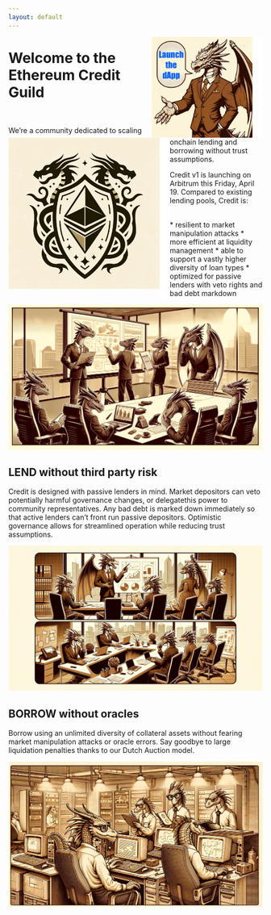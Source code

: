 ```yaml
---
layout: default
---
```


<img align="right" width="20" height="200" src="assets/aligner.png" alt="Launch the dApp">

<p>
  <a href="https://app.creditguild.org" title="Launch the dApp">
    <img align="right" width="200" height="200" src="assets/launch.jpg" alt="Launch the dApp">
  </a>
</p>

# Welcome to the Ethereum Credit Guild

<br>


<img align="left" width="300" height="300" src="assets/guildlogo.jpg" alt="GUILD logo">

<img align="left" width="20" height="320" src="assets/aligner.png" alt="formatting element">

We’re a community dedicated to scaling onchain lending and borrowing without trust assumptions.

Credit v1 is launching on Arbitrum this Friday, April 19. Compared to existing lending pools, Credit is:

<br>
* resilient to market manipulation attacks
* more efficient at liquidity management
* able to support a vastly higher diversity of loan types
* optimized for passive lenders with veto rights and bad debt markdown

![img](assets/guildmeeting.webp)

## LEND without third party risk
Credit is designed with passive lenders in mind. Market depositors can veto potentially harmful governance changes, or delegatethis power to community representatives. Any bad debt is marked down immediately so that active lenders can’t front run passive depositors. Optimistic governance allows for streamlined operation while reducing trust assumptions.

![img](assets/presentation.webp)

## BORROW without oracles
Borrow using an unlimited diversity of collateral assets without fearing market manipulation attacks or oracle errors. Say goodbye to large liquidation penalties thanks to our Dutch Auction model. 

![img](assets/lab.webp)